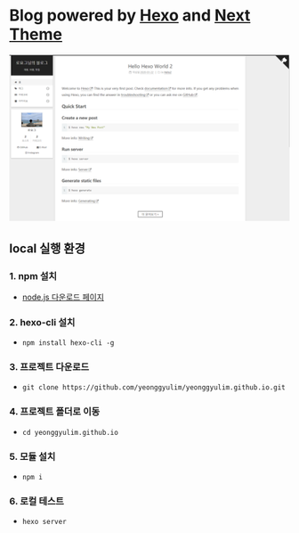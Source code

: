 # Blog powered by [Hexo](https://hexo.io/) and [Next Theme](https://theme-next.org/)

![image](./image.png)

## local 실행 환경

### 1. npm 설치
* [node.js 다운로드 페이지](https://nodejs.org/en/)

### 2. hexo-cli 설치
* `npm install hexo-cli -g`

### 3. 프로젝트 다운로드
* `git clone https://github.com/yeonggyulim/yeonggyulim.github.io.git`

### 4. 프로젝트 폴더로 이동
* `cd yeonggyulim.github.io`

### 5. 모듈 설치 
* `npm i`

### 6. 로컬 테스트
* `hexo server`

